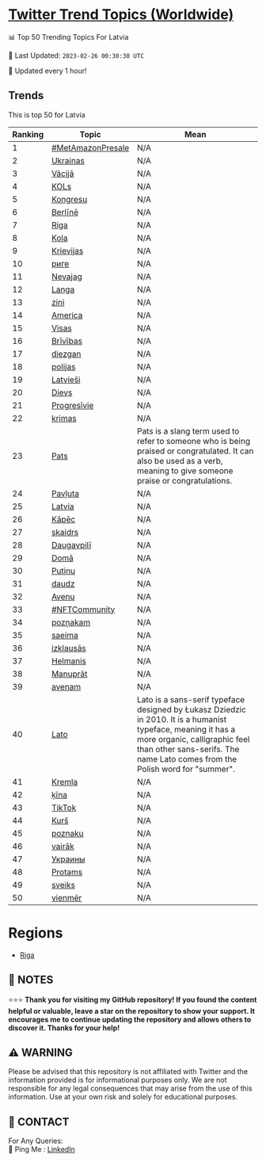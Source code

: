 [Twitter Trend Topics (Worldwide)](https://github.com/ErcinDedeoglu/Twitter-Trend-Topics)
==========


📊 Top 50 Trending Topics For Latvia

📆 Last Updated: `2023-02-26 00:30:30 UTC`

🔧 Updated every 1 hour!


## Trends

This is top 50 for Latvia

| Ranking | Topic | Mean |
| ------- | ------------ | ------------ |
| 1 | [#MetAmazonPresale](http://twitter.com/search?q=%23MetAmazonPresale) | N/A |
| 2 | [Ukrainas](http://twitter.com/search?q=Ukrainas) | N/A |
| 3 | [Vācijā](http://twitter.com/search?q=V%c4%81cij%c4%81) | N/A |
| 4 | [KOLs](http://twitter.com/search?q=KOLs) | N/A |
| 5 | [Kongresu](http://twitter.com/search?q=Kongresu) | N/A |
| 6 | [Berlīnē](http://twitter.com/search?q=Berl%c4%abn%c4%93) | N/A |
| 7 | [Riga](http://twitter.com/search?q=Riga) | N/A |
| 8 | [Kola](http://twitter.com/search?q=Kola) | N/A |
| 9 | [Krievijas](http://twitter.com/search?q=Krievijas) | N/A |
| 10 | [риге](http://twitter.com/search?q=%d1%80%d0%b8%d0%b3%d0%b5) | N/A |
| 11 | [Nevajag](http://twitter.com/search?q=Nevajag) | N/A |
| 12 | [Langa](http://twitter.com/search?q=Langa) | N/A |
| 13 | [zini](http://twitter.com/search?q=zini) | N/A |
| 14 | [America](http://twitter.com/search?q=America) | N/A |
| 15 | [Visas](http://twitter.com/search?q=Visas) | N/A |
| 16 | [Brīvības](http://twitter.com/search?q=Br%c4%abv%c4%abbas) | N/A |
| 17 | [diezgan](http://twitter.com/search?q=diezgan) | N/A |
| 18 | [polijas](http://twitter.com/search?q=polijas) | N/A |
| 19 | [Latvieši](http://twitter.com/search?q=Latvie%c5%a1i) | N/A |
| 20 | [Dievs](http://twitter.com/search?q=Dievs) | N/A |
| 21 | [Progresīvie](http://twitter.com/search?q=Progres%c4%abvie) | N/A |
| 22 | [krimas](http://twitter.com/search?q=krimas) | N/A |
| 23 | [Pats](http://twitter.com/search?q=Pats) | Pats is a slang term used to refer to someone who is being praised or congratulated. It can also be used as a verb, meaning to give someone praise or congratulations. |
| 24 | [Pavļuta](http://twitter.com/search?q=Pav%c4%bcuta) | N/A |
| 25 | [Latvia](http://twitter.com/search?q=Latvia) | N/A |
| 26 | [Kāpēc](http://twitter.com/search?q=K%c4%81p%c4%93c) | N/A |
| 27 | [skaidrs](http://twitter.com/search?q=skaidrs) | N/A |
| 28 | [Daugavpilī](http://twitter.com/search?q=Daugavpil%c4%ab) | N/A |
| 29 | [Domā](http://twitter.com/search?q=Dom%c4%81) | N/A |
| 30 | [Putinu](http://twitter.com/search?q=Putinu) | N/A |
| 31 | [daudz](http://twitter.com/search?q=daudz) | N/A |
| 32 | [Avenu](http://twitter.com/search?q=Avenu) | N/A |
| 33 | [#NFTCommunity](http://twitter.com/search?q=%23NFTCommunity) | N/A |
| 34 | [pozņakam](http://twitter.com/search?q=poz%c5%86akam) | N/A |
| 35 | [saeima](http://twitter.com/search?q=saeima) | N/A |
| 36 | [izklausās](http://twitter.com/search?q=izklaus%c4%81s) | N/A |
| 37 | [Helmanis](http://twitter.com/search?q=Helmanis) | N/A |
| 38 | [Manuprāt](http://twitter.com/search?q=Manupr%c4%81t) | N/A |
| 39 | [avenam](http://twitter.com/search?q=avenam) | N/A |
| 40 | [Lato](http://twitter.com/search?q=Lato) | Lato is a sans-serif typeface designed by Łukasz Dziedzic in 2010. It is a humanist typeface, meaning it has a more organic, calligraphic feel than other sans-serifs. The name Lato comes from the Polish word for "summer". |
| 41 | [Kremļa](http://twitter.com/search?q=Krem%c4%bca) | N/A |
| 42 | [ķīna](http://twitter.com/search?q=%c4%b7%c4%abna) | N/A |
| 43 | [TikTok](http://twitter.com/search?q=TikTok) | N/A |
| 44 | [Kurš](http://twitter.com/search?q=Kur%c5%a1) | N/A |
| 45 | [pozņaku](http://twitter.com/search?q=poz%c5%86aku) | N/A |
| 46 | [vairāk](http://twitter.com/search?q=vair%c4%81k) | N/A |
| 47 | [Украины](http://twitter.com/search?q=%d0%a3%d0%ba%d1%80%d0%b0%d0%b8%d0%bd%d1%8b) | N/A |
| 48 | [Protams](http://twitter.com/search?q=Protams) | N/A |
| 49 | [sveiks](http://twitter.com/search?q=sveiks) | N/A |
| 50 | [vienmēr](http://twitter.com/search?q=vienm%c4%93r) | N/A |



# Regions

* [Riga](</Latvia/Riga.md>)



## 📝 NOTES

⭐⭐⭐ **Thank you for visiting my GitHub repository! If you found the content helpful or valuable, leave a star on the repository to show your support. It encourages me to continue updating the repository and allows others to discover it. Thanks for your help!**


## ⚠️ WARNING

Please be advised that this repository is not affiliated with Twitter and the information provided is for informational purposes only. We are not responsible for any legal consequences that may arise from the use of this information. Use at your own risk and solely for educational purposes.


## 📨 CONTACT

 For Any Queries:  
            🏓 Ping Me : [LinkedIn](https://www.linkedin.com/in/ercindedeoglu/)
